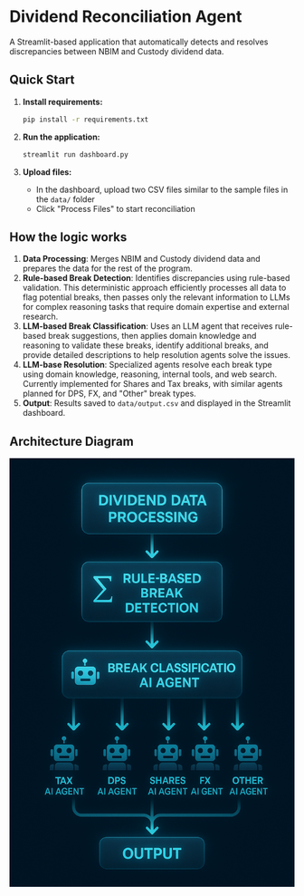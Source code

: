 # Dividend Reconciliation Agent

A Streamlit-based application that automatically detects and resolves discrepancies between NBIM and Custody dividend data.

## Quick Start

1. **Install requirements:**
   ```bash
   pip install -r requirements.txt
   ```

2. **Run the application:**
   ```bash
   streamlit run dashboard.py
   ```

3. **Upload files:**
   - In the dashboard, upload two CSV files similar to the sample files in the `data/` folder
   - Click "Process Files" to start reconciliation

## How the logic works

1. **Data Processing**: Merges NBIM and Custody dividend data and prepares the data for the rest of the program.
2. **Rule-based Break Detection**: Identifies discrepancies using rule-based validation. This deterministic approach efficiently processes all data to flag potential breaks, then passes only the relevant information to LLMs for complex reasoning tasks that require domain expertise and external research. 
3. **LLM-based Break Classification**: Uses an LLM agent that receives rule-based break suggestions, then applies domain knowledge and reasoning to validate these breaks, identify additional breaks, and provide detailed descriptions to help resolution agents solve the issues.
4. **LLM-base Resolution**: Specialized agents resolve each break type using domain knowledge, reasoning, internal tools, and web search. Currently implemented for Shares and Tax breaks, with similar agents planned for DPS, FX, and "Other" break types.
5. **Output**: Results saved to `data/output.csv` and displayed in the Streamlit dashboard.

## Architecture Diagram

![Agent Framework](agent-framework.png)
